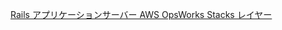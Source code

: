

[Rails アプリケーションサーバー AWS OpsWorks Stacks レイヤー](http://docs.aws.amazon.com/ja_jp/opsworks/latest/userguide/workinglayers-rails.html)